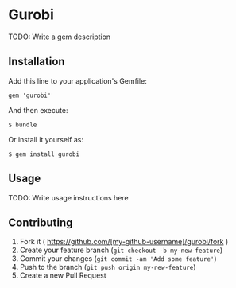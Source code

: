 # Gurobi

TODO: Write a gem description

## Installation

Add this line to your application's Gemfile:

    gem 'gurobi'

And then execute:

    $ bundle

Or install it yourself as:

    $ gem install gurobi

## Usage

TODO: Write usage instructions here

## Contributing

1. Fork it ( https://github.com/[my-github-username]/gurobi/fork )
2. Create your feature branch (`git checkout -b my-new-feature`)
3. Commit your changes (`git commit -am 'Add some feature'`)
4. Push to the branch (`git push origin my-new-feature`)
5. Create a new Pull Request
